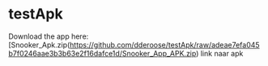 # testApk

Download the app here: [Snooker_Apk.zip(https://github.com/dderoose/testApk/raw/adeae7efa045b7f0246aae3b3b63e2f16dafce1d/Snooker_App_APK.zip)
link naar apk 
